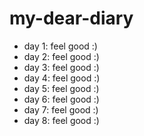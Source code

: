 # my-dear-diary

- day 1: feel good :)
- day 2: feel good :)
- day 3: feel good :)
- day 4: feel good :)
- day 5: feel good :)
- day 6: feel good :)
- day 7: feel good :)
- day 8: feel good :)
